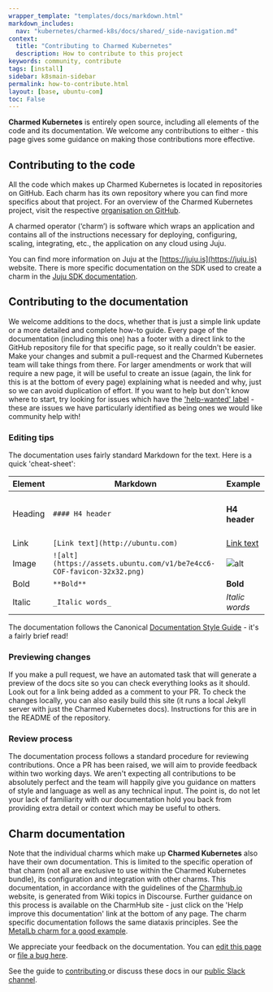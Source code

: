 ```yaml
---
wrapper_template: "templates/docs/markdown.html"
markdown_includes:
  nav: "kubernetes/charmed-k8s/docs/shared/_side-navigation.md"
context:
  title: "Contributing to Charmed Kubernetes"
  description: How to contribute to this project
keywords: community, contribute
tags: [install]
sidebar: k8smain-sidebar
permalink: how-to-contribute.html
layout: [base, ubuntu-com]
toc: False
---
```


**Charmed Kubernetes** is entirely open source, including all elements of the code and its documentation. We welcome any contributions to either - this page gives some guidance on making those contributions more effective.

## Contributing to the code

All the code which makes up Charmed Kubernetes is located in repositories on GitHub. Each charm has its own repository where you can find more specifics about that project.
For an overview of the Charmed Kubernetes project, visit the respective [organisation on GitHub](https://github.com/charmed-kubernetes).

A charmed operator (‘charm’) is software which wraps an application and contains all of the instructions necessary for deploying, configuring, scaling, integrating, etc., the application on any cloud using Juju.

You can find more information on Juju at the [https://juju.is](https://juju.is) website.
There is more specific documentation on the SDK used to create a charm in the [Juju SDK documentation](https://juju.is/docs/sdk).

## Contributing to the documentation

We welcome additions to the docs, whether that is just a simple link update or a more detailed and complete how-to guide.
Every page of the documentation (including this one) has a footer with a direct link to the GitHub repository file for that specific page, so it really couldn't be easier. Make your changes and submit a pull-request and the Charmed Kubernetes team will take things from there.
For larger amendments or work that will require a new page, it will be useful to create an issue (again, the link for this is at the bottom of every page) explaining what is needed and why, just so we can avoid duplication of effort.
If you want to help but don't know where to start, try looking for issues which have the ['help-wanted' label](https://github.com/charmed-kubernetes/kubernetes-docs/labels/help%20wanted) - these are issues we have particularly identified as being ones we would like community help with!

### Editing tips

The documentation uses fairly standard Markdown for the text. Here is a quick 'cheat-sheet':

| Element  | Markdown | Example  |
|--|-|--|
| Heading | `#### H4 header` | <h4>H4 header </h4> |
| Link | `[Link text](http://ubuntu.com)` | [Link text](http://ubuntu.com)|
| Image | `![alt](https://assets.ubuntu.com/v1/be7e4cc6-COF-favicon-32x32.png)` | ![alt](https://assets.ubuntu.com/v1/be7e4cc6-COF-favicon-32x32.png) |
| Bold | `**Bold**`| **Bold** |
| Italic | `_Italic words_`| _Italic words_|

The documentation follows the Canonical [Documentation Style Guide](https://docs.ubuntu.com/styleguide/en) - it's a fairly brief read!

### Previewing changes

If you make a pull request, we have an automated task that will generate a preview of the docs site so you can check everything looks as it should. Look out for a link being added as a comment to your PR.
To check the changes locally, you can also easily build this site (it runs a local Jekyll server with just the Charmed Kubernetes docs). Instructions for this are in the README of the repository.


### Review process

The documentation process follows a standard procedure for reviewing contributions. Once a PR has been raised, we will aim to provide feedback within two working days.
We aren't expecting all contributions to be absolutely perfect and the team will happily give you guidance on matters of style and language as well as any technical input. The point is, do not let your lack of familiarity with our documentation hold you back from providing extra detail or context which may be useful to others.


## Charm documentation

Note that the individual charms which make up **Charmed Kubernetes** also have their own documentation. This is limited to the specific operation of that charm (not all are exclusive to use within the Charmed Kubernetes bundle), its configuration and integration with other charms.
This documentation, in accordance with the guidelines of the [Charmhub.io](https://charmhub.io) website, is generated from Wiki topics in Discourse. Further guidance on this process is available on the CharmHub site - just click on the 'Help improve this documentation' link at the bottom of any page.
The charm specific documentation follows the same diataxis principles. See the [MetalLb charm for a good example](https://charmhub.io/metallb).


<!-- FEEDBACK -->
<div class="p-notification--information">
  <div class="p-notification__content">
    <p class="p-notification__message">We appreciate your feedback on the documentation. You can
    <a href="https://github.com/charmed-kubernetes/kubernetes-docs/edit/main/pages/k8s/how-to-contribute.md" >edit this page</a>
    or
    <a href="https://github.com/charmed-kubernetes/kubernetes-docs/issues/new">file a bug here</a>.</p>
    <p>See the guide to <a href="/kubernetes/charmed-k8s/docs/how-to-contribute"> contributing </a> or discuss these docs in our <a href="https://kubernetes.slack.com/archives/CG1V2CAMB"> public Slack channel</a>.</p>
  </div>
</div>
